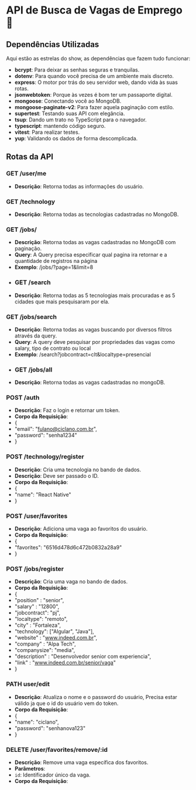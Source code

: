 # API de Busca de Vagas de Emprego 🚀

## Dependências Utilizadas

Aqui estão as estrelas do show, as dependências que fazem tudo funcionar:

- **bcrypt**: Para deixar as senhas seguras e tranquilas.
- **dotenv**: Para quando você precisa de um ambiente mais discreto.
- **express**: O motor por trás do seu servidor web, dando vida às suas rotas.
- **jsonwebtoken**: Porque às vezes é bom ter um passaporte digital.
- **mongoose**: Conectando você ao MongoDB.
- **mongoose-paginate-v2**: Para fazer aquela paginação com estilo.
- **supertest**: Testando suas API com elegância.
- **tsup**: Dando um trato no TypeScript para o navegador.
- **typescript**: mantendo código seguro.
- **vitest**: Para realizar testes.
- **yup**: Validando os dados de forma descomplicada.

## Rotas da API

### GET /user/me
- **Descrição**: Retorna todas as informações do usuário.
### GET /technology
- **Descrição**: Retorna todas as tecnologias cadastradas no MongoDB.
### GET /jobs/
- **Descrição**: Retorna todas as vagas cadastradas no MongoDB com paginação.
- **Query**: A Query precisa especificar qual pagina ira retornar e a quantidade de registros na página
- **Exemplo**:  /jobs/?page=1&limit=8
- ### GET /search
- **Descrição**: Retorna todas as 5 tecnologias mais procuradas e as 5 cidades que mais pesquisaram por ela.
### GET /jobs/search
- **Descrição**: Retorna todas as vagas buscando por diversos filtros através da query.
- **Query**: A query deve pesquisar por propriedades das vagas como salary, tipo de contrato ou local
- **Exemplo**: /search?jobcontract=clt&localtype=presencial
- ### GET /jobs/all
- **Descrição**: Retorna todas as vagas cadastradas no mongoDB.

### POST /auth
- **Descrição**: Faz o login e retornar um token.
- **Corpo da Requisição**:
- {
-	"email": "fulano@ciclano.com.br",
-	"password": "senha1234"
- }
### POST /technology/register
- **Descrição**: Cria uma tecnologia no bando de dados.
- **Descrição**: Deve ser passado o ID.
- **Corpo da Requisição**:
- {
-	"name": "React Native"
- }
### POST /user/favorites
- **Descrição**: Adiciona uma vaga ao favoritos do usuário.
- **Corpo da Requisição**:
- {
- 	"favorites": "6516d478d6c472b0832a28a9"
- }
### POST /jobs/register
- **Descrição**: Cria uma vaga no bando de dados.
- **Corpo da Requisição**:
- {
- "position" : "senior",
- "salary" : "12800",
- "jobcontract": "pj",
- "localtype": "remoto",
- "city" : "Fortaleza",
- "technology": ["Algular", "Java"],
- "website" : "www.indeed.com.br",
- "company" : "Alpa Tech",
- "companysize": "media",
- "description" : "Desenvolvedor senior com experiencia",
- "link" : "www.indeed.com.br/senior/vaga"
- }

### PATH user/edit
- **Descrição**: Atualiza o nome e o password do usuário, Precisa estar válido ja que o id do usuário vem do token.
- **Corpo da Requisição**:
- {
-	"name": "ciclano",
-	"password": "senhanova123"
- }

### DELETE /user/favorites/remove/:id
- **Descrição**: Remove uma vaga específica dos favoritos.
- **Parâmetros**:
- `id`: Identificador único da vaga.
- **Corpo da Requisição**:
